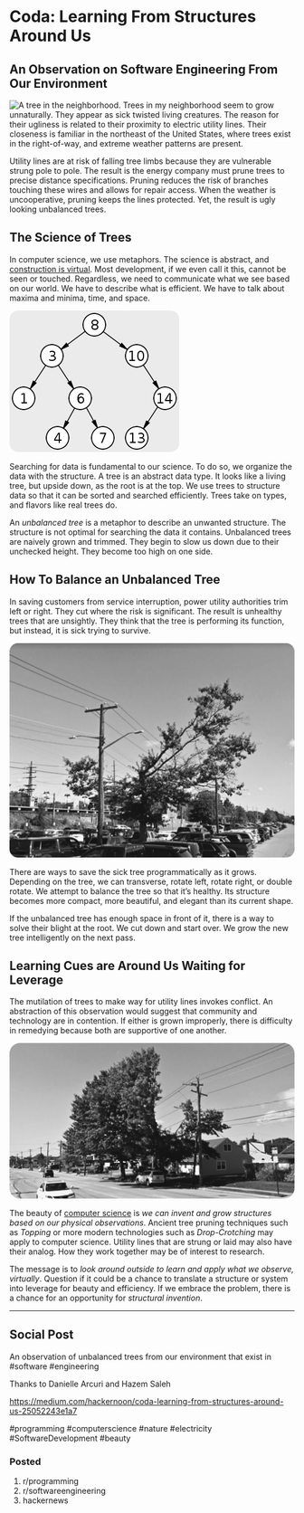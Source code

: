 # Coda: Learning From Structures Around Us
## An Observation on Software Engineering From Our Environment

![A tree in the neighborhood.](images/13-01.png)
Trees in my neighborhood seem to grow unnaturally. They appear as sick twisted living creatures. The reason for their ugliness is related to their proximity to electric utility lines. Their closeness is familiar in the northeast of the United States, where trees exist in the right-of-way, and extreme weather patterns are present.

Utility lines are at risk of falling tree limbs because they are vulnerable strung pole to pole. The result is the energy company must prune trees to precise distance specifications. Pruning reduces the risk of branches touching these wires and allows for repair access. When the weather is uncooperative, pruning keeps the lines protected. Yet, the result is ugly looking unbalanced trees.

## The Science of Trees

In computer science, we use metaphors. The science is abstract, and [construction is virtual](https://medium.com/hackernoon/software-is-unlike-construction-c0284ee4b723). Most development, if we even call it this, cannot be seen or touched. Regardless, we need to communicate what we see based on our world. We have to describe what is efficient. We have to talk about maxima and minima, time, and space.

![A binary search tree.](images/13-02.png)

Searching for data is fundamental to our science. To do so, we organize the data with the structure. A tree is an abstract data type. It looks like a living tree, but upside down, as the root is at the top. We use trees to structure data so that it can be sorted and searched efficiently. Trees take on types, and flavors like real trees do.

An *unbalanced tree* is a metaphor to describe an unwanted structure. The structure is not optimal for searching the data it contains. Unbalanced trees are naively grown and trimmed. They begin to slow us down due to their unchecked height. They become too high on one side.

## How To Balance an Unbalanced Tree

In saving customers from service interruption, power utility authorities trim left or right. They cut where the risk is significant. The result is unhealthy trees that are unsightly. They think that the tree is performing its function, but instead, it is sick trying to survive.

![Courtesy: Google](images/13-03.png)

There are ways to save the sick tree programmatically as it grows. Depending on the tree, we can transverse, rotate left, rotate right, or double rotate. We attempt to balance the tree so that it’s healthy. Its structure becomes more compact, more beautiful, and elegant than its current shape.

If the unbalanced tree has enough space in front of it, there is a way to solve their blight at the root. We cut down and start over. We grow the new tree intelligently on the next pass.

## Learning Cues are Around Us Waiting for Leverage

The mutilation of trees to make way for utility lines invokes conflict. An abstraction of this observation would suggest that community and technology are in contention. If either is grown improperly, there is difficulty in remedying because both are supportive of one another.

![Courtesy: Google](images/13-04.png)

The beauty of [computer science](https://dev.to/solidi/what-is-a-software-engineer-anyway-3fb2) is *we can invent and grow structures based on our physical observations*. Ancient tree pruning techniques such as *Topping* or more modern technologies such as *Drop-Crotching* may apply to computer science. Utility lines that are strung or laid may also have their analog. How they work together may be of interest to research.

The message is to *look around outside to learn and apply what we observe, virtually*. Question if it could be a chance to translate a structure or system into leverage for beauty and efficiency. If we embrace the problem, there is a chance for an opportunity for *structural invention*.

---

## Social Post

An observation of unbalanced trees from our environment that exist in #software #engineering

Thanks to Danielle Arcuri and Hazem Saleh

https://medium.com/hackernoon/coda-learning-from-structures-around-us-25052243e1a7

#programming #computerscience #nature #electricity #SoftwareDevelopment #beauty

### Posted

1. r/programming
1. r/softwareengineering
1. hackernews

